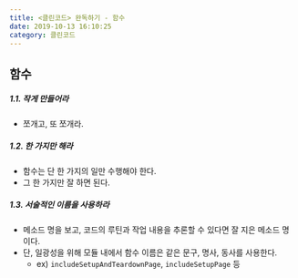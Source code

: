 ```yaml
---
title: <클린코드> 완독하기 - 함수
date: 2019-10-13 16:10:25
category: 클린코드
---
```


## 함수

##### 1.1. 작게 만들어라
- 쪼개고, 또 쪼개라.

##### 1.2. 한 가지만 해라
- 함수는 단 한 가지의 일만 수행해야 한다.
- 그 한 가지만 잘 하면 된다.

##### 1.3. 서술적인 이름을 사용하라
- 메소드 명을 보고, 코드의 루틴과 작업 내용을 추론할 수 있다면 잘 지은 메소드 명이다.
- 단, 일광성을 위해 모듈 내에서 함수 이름은 같은 문구, 명사, 동사를 사용한다.
  - ex)   `includeSetupAndTeardownPage`, `includeSetupPage` 등




